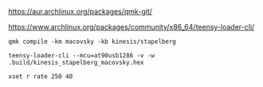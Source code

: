 https://aur.archlinux.org/packages/qmk-git/

https://www.archlinux.org/packages/community/x86_64/teensy-loader-cli/

    qmk compile -km macovsky -kb kinesis/stapelberg

    teensy-loader-cli --mcu=at90usb1286 -v -w .build/kinesis_stapelberg_macovsky.hex

    xset r rate 250 40
